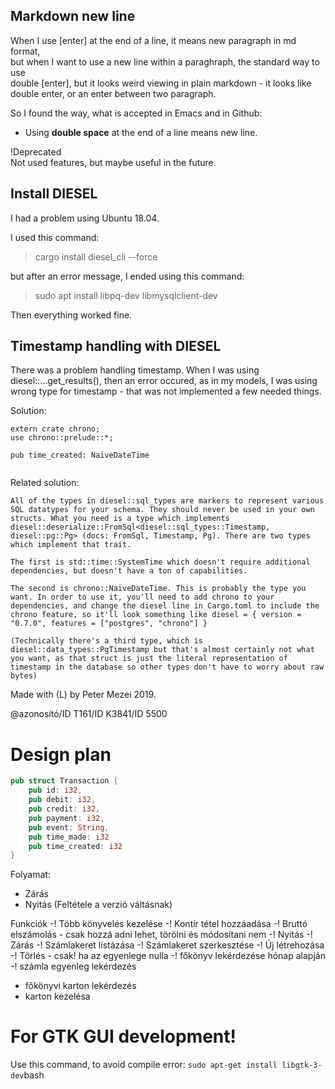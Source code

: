 ## Markdown new line

When I use [enter] at the end of a line, it means new paragraph in md format,  
but when I want to use a new line within a paraghraph, the standard way to use  
double [enter], but it looks weird viewing in plain markdown - it looks like  
double enter, or an enter between two paragraph.

So I found the way, what is accepted in Emacs and in Github:  
- Using **double space** at the end of a line means new line.

!Deprecated  
Not used features, but maybe useful in the future.

## Install DIESEL

I had a problem using Ubuntu 18.04.

I used this command:

> cargo install diesel_cli --force

but after an error message, I ended using this command:

> sudo apt install libpq-dev libmysqlclient-dev

Then everything worked fine.

## Timestamp handling with DIESEL

There was a problem handling timestamp. When I was using diesel::...get_results(), then an error occured, as in my models, I was using wrong type for timestamp - that was not implemented a few needed things.

Solution:

```
extern crate chrono;
use chrono::prelude::*;

pub time_created: NaiveDateTime


```

Related solution:

```
All of the types in diesel::sql_types are markers to represent various SQL datatypes for your schema. They should never be used in your own structs. What you need is a type which implements diesel::deserialize::FromSql<diesel::sql_types::Timestamp, diesel::pg::Pg> (docs: FromSql, Timestamp, Pg). There are two types which implement that trait.

The first is std::time::SystemTime which doesn't require additional dependencies, but doesn't have a ton of capabilities.

The second is chrono::NaiveDateTime. This is probably the type you want. In order to use it, you'll need to add chrono to your dependencies, and change the diesel line in Cargo.toml to include the chrono feature, so it'll look something like diesel = { version = "0.7.0", features = ["postgres", "chrono"] }

(Technically there's a third type, which is diesel::data_types::PgTimestamp but that's almost certainly not what you want, as that struct is just the literal representation of timestamp in the database so other types don't have to worry about raw bytes)

```

Made with (L) by Peter Mezei 2019.

@azonosító/ID  T161/ID    K3841/ID   5500

# Design plan

```rust
pub struct Transaction {
    pub id: i32,
    pub debit: i32,
    pub credit: i32,
    pub payment: i32,
    pub event: String,
    pub time_made: i32
    pub time_created: i32
}
```

Folyamat:
- Zárás
- Nyitás (Feltétele a verzió váltásnak)

Funkciók
-! Több könyvelés kezelése
-! Kontír tétel hozzáadása
-! Bruttó elszámolás - csak hozzá adni lehet, törölni és módosítani nem
-! Nyitás
-! Zárás
-! Számlakeret listázása
-! Számlakeret szerkesztése
  -! Új létrehozása
  -! Törlés - csak! ha az egyenlege nulla
-! főkönyv lekérdezése hónap alapján
-! számla egyenleg lekérdezés
- főkönyvi karton lekérdezés
- karton kezelésa

# For GTK GUI development!

Use this command, to avoid compile error:
```sudo apt-get install libgtk-3-dev```bash
